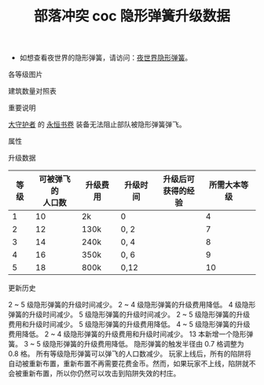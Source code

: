 ﻿---
title: "部落冲突 coc 隐形弹簧升级数据"
navTitle: "隐形弹簧"
shownTitle: "隐形弹簧"
description: "曾经有一个精妙的弹簧摆在我的面前，我没有看见，然后，就没有然后了！"
module: upgrade-home
imgFolder: home_buildings/0381
wiki: https://clashofclans.fandom.com/wiki/Spring_Trap
canonical: /upgrade/0381-Spring-Trap
---

- 如想查看夜世界的隐形弹簧，请访问：[夜世界隐形弹簧](/upgrade/1181-Spring-Trap)。

<UnitInfo :folder="$frontmatter.imgFolder" imgSrc="Spring_Trap_info.png" :imgAlt="$frontmatter.navTitle" :description="$frontmatter.description" :isSmallImg="true" />

<SmallTitle>各等级图片</SmallTitle>

<Panel>
    <UnitImgGroup title="常规模型" :folder="$frontmatter.imgFolder">
        <UnitImg imgTitle="1 - 2 级" imgSrc="Spring_Trap1.png" />
        <UnitImg imgTitle="3 - 4 级" imgSrc="Spring_Trap3.png" />
        <UnitImg imgTitle="5 级" imgSrc="Spring_Trap5.png" />
    </UnitImgGroup>
    <UnitImgGroup title="未重新布置" :folder="$frontmatter.imgFolder">
        <UnitImg imgTitle="1 - 2 级" imgSrc="Spring_Trap1_unarmed.png" />
        <UnitImg imgTitle="3 - 5 级" imgSrc="Spring_Trap3_unarmed.png" />
    </UnitImgGroup>
</Panel>

<SmallTitle>建筑数量对照表</SmallTitle>

<BuildingNum>
    <BuildingNumRow title="大本等级" num="1 - 3, 4 - 5, 6 - 7, 8 - 11, 12, 13 - 17" />
    <BuildingNumRow title="建筑数量" num="    0,     2,     4,      6,  8,       9" />
</BuildingNum>

<SmallTitle>重要说明</SmallTitle>

[大守护者](/upgrade/0202-Grand-Warden) 的 [永恒书卷](/upgrade/0780-Eternal-Tome) 装备无法阻止部队被隐形弹簧弹飞。

<SmallTitle>属性</SmallTitle>

<UnitProperties>
    <UnitProperty pKey="占地面积" pValue="1×1" />
    <UnitProperty pKey="作用类型" pValue="弹飞敌军" />
    <UnitProperty pKey="作用目标" pValue="仅地面目标" />
    <UnitProperty pKey="触发半径" pValue="0.8 格" />
    <UnitProperty pKey="陷阱作用延时" pValue="0.42 秒" />
</UnitProperties>

<SmallTitle>升级数据</SmallTitle>

<script setup>
const tableExtraInfo = [
    {
        "column": 2,
        "type": "cost",
        "gpClass": "building",
        "icon": "Gold"
    },
    {
        "column": 3,
        "type": "time",
        "gpClass": "building"
    },
    {
        "column": 4,
        "type": "exp",
        "icon": "Exp"
    }
];
</script>

<UnitTable :tableExtraInfo="tableExtraInfo">

| 等级 |可被弹飞的<br>人口数| 升级费用 |  升级时间  |升级后可<br>获得的经验| 所需大本等级 |
| ---- |        ---       |   ---   |    ---     |         ---        |     ---     |
|   1  |         10       |     2k  |    0       |                    |      4      |
|   2  |         12       |   130k  |    0, 2    |                    |      7      |
|   3  |         14       |   240k  |    0, 4    |                    |      8      |
|   4  |         16       |   350k  |    0, 6    |                    |      9      |
|   5  |         18       |   800k  |    0,12    |                    |     10      |

</UnitTable>

<SmallTitle>更新历史</SmallTitle>

<Timeline>
    <TimelineItem date="2025/03/24">
        <TimelineRow>2 ~ 5 级隐形弹簧的升级时间减少。</TimelineRow>
        <TimelineRow>2 ~ 4 级隐形弹簧的升级费用降低。</TimelineRow>
    </TimelineItem>
    <TimelineItem date="2024/11/25">
        <TimelineRow>4 级隐形弹簧的升级时间减少。</TimelineRow>
    </TimelineItem>
    <TimelineItem date="2024/06/18">
        <TimelineRow>5 级隐形弹簧的升级时间减少。</TimelineRow>
    </TimelineItem>
    <TimelineItem date="2023/12/12">
        <TimelineRow>2 ~ 5 级隐形弹簧的升级费用和升级时间减少。</TimelineRow>
    </TimelineItem>
    <TimelineItem date="2022/10/10">
        <TimelineRow>5 级隐形弹簧的升级费用降低。</TimelineRow>
    </TimelineItem>
    <TimelineItem date="2021/12/09">
        <TimelineRow>4 ~ 5 级隐形弹簧的升级费用降低。</TimelineRow>
    </TimelineItem>
    <TimelineItem date="2021/04/12">
        <TimelineRow>2 ~ 4 级隐形弹簧的升级费用和升级时间减少。</TimelineRow>
    </TimelineItem>
    <TimelineItem date="2020/06/22">
        <TimelineRow>13 本新增一个隐形弹簧。</TimelineRow>
    </TimelineItem>
    <TimelineItem date="2020/03/30">
        <TimelineRow>3 ~ 5 级隐形弹簧的升级费用降低。</TimelineRow>
    </TimelineItem>
    <TimelineItem date="2020/02/28">
        <TimelineRow>隐形弹簧的触发半径由 0.7 格调整为 0.8 格。</TimelineRow>
    </TimelineItem>
    <TimelineItem date="2019/12/09">
        <TimelineRow>所有等级隐形弹簧可以弹飞的人口数减少。</TimelineRow>
    </TimelineItem>
    <TimelineItem date="2019/04/02">
        <TimelineRow>玩家上线后，所有的陷阱将自动被重新布置，重新布置不再需要花费金币。然而，如果玩家不上线，陷阱就不会被重新布置，所以你仍然可以攻击到陷阱失效的村庄。</TimelineRow>
    </TimelineItem>
    <TimelineItem :historyBottom="true" />
</Timeline>